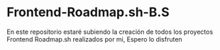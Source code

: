 # Frontend-Roadmap.sh-B.S
En este repositorio estaré subiendo la creación de todos los proyectos Frontend Roadmap.sh realizados por mi, Espero lo disfruten
